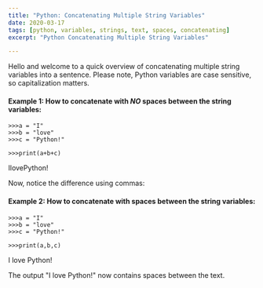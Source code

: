 ```yaml
---
title: "Python: Concatenating Multiple String Variables"
date: 2020-03-17
tags: [python, variables, strings, text, spaces, concatenating]
excerpt: "Python Concatenating Multiple String Variables"

---
```


Hello and welcome to a quick overview of concatenating multiple string variables into a sentence. Please note, Python variables are case sensitive, so capitalization matters.

#### Example 1: How to concatenate with _NO_ spaces between the string variables:

```
>>>a = "I"
>>>b = "love"
>>>c = "Python!"

>>>print(a+b+c)
```
IlovePython!

Now, notice the difference using commas:

#### Example 2: How to concatenate with spaces between the string variables:

```
>>>a = "I"
>>>b = "love"
>>>c = "Python!"

>>>print(a,b,c)
```
I love Python!

The output "I love Python!" now contains spaces between the text.
